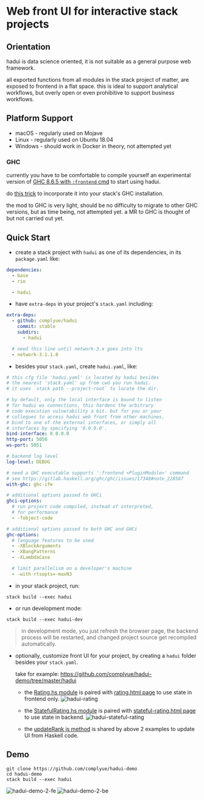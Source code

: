 # Web front UI for interactive stack projects

## Orientation

hadui is data science oriented,
it is not suitable as a general purpose web framework.

all exported functions from all modules in the stack project of matter,
are exposed to frontend in a flat space. this is ideal to support analytical
workflows, but overly open or even prohibitive to support business workflows.

## Platform Support

- macOS - regularly used on Mojave
- Linux - regularly used on Ubuntu 18.04
- Windows - should work in Docker in theory, not attempted yet

### GHC

currently you have to be comfortable to compile yourself an experimental version of
[GHC 8.6.5 with `:frontend` cmd](https://gitlab.haskell.org/complyue/ghc/tree/ghc-8.6-ife)
to start using hadui.

do [this trick](https://gitlab.haskell.org/ghc/ghc/issues/17348#note_228587)
to incorporate it into your stack's GHC installation.

the mod to GHC is very light, should be no difficulty to migrate to other GHC versions,
but as time being, not attempted yet. a MR to GHC is thought of but not carried out yet.

## Quick Start

- create a stack project with `hadui` as one of its dependencies,
  in its `package.yaml` like:

```yaml
dependencies:
  - base
  - rio

  - hadui
```

- have `extra-deps` in your project's `stack.yaml` including:

```yaml
extra-deps:
  - github: complyue/hadui
    commit: stable
    subdirs:
      - hadui

  # need this line until network-3.x goes into lts
  - network-3.1.1.0
```

- besides your `stack.yaml`, create `hadui.yaml`, like:

```yaml
# this cfg file 'hadui.yaml' is located by hadui besides
# the nearest 'stack.yaml' up from cwd you run hadui.
# it uses `stack path --project-root` to locate the dir.

# by default, only the local interface is bound to listen
# for hadui ws connections, this hardens the arbitrary
# code execution vulnerability a bit. but for you or your
# collegues to access hadui web front from other machines,
# bind to one of the external interfaces, or simply all
# interfaces by specifying '0.0.0.0'.
bind-interface: 0.0.0.0
http-port: 5050
ws-port: 5051

# backend log level
log-level: DEBUG

# need a GHC executable supports ':frontend <PluginModule>' command
# see https://gitlab.haskell.org/ghc/ghc/issues/17348#note_228587
with-ghc: ghc-ife

# additional options passed to GHCi
ghci-options:
  # run project code compiled, instead of interpreted,
  # for performance
  - -fobject-code

# additional options passed to both GHC and GHCi
ghc-options:
  # language features to be used
  - -XBlockArguments
  - -XBangPatterns
  - -XLambdaCase

  # limit parallelism on a developer's machine
  - -with-rtsopts=-maxN3
```

- in your stack project, run:

```shell
stack build --exec hadui
```

- or run development mode:

```shell
stack build --exec hadui-dev
```

> in development mode, you just refresh the browser page, the
> backend process will be restarted, and changed project source
> get recompiled automatically.

- optionally, customize front UI for your project, by creating a
  `hadui` folder besides your `stack.yaml`.

  take for example:
  https://github.com/complyue/hadui-demo/tree/master/hadui

  - the [Rating.hs module](https://github.com/complyue/hadui-demo/blob/master/demo/src/Rating.hs)
    is paired with [rating.html page](https://github.com/complyue/hadui-demo/blob/master/hadui/rating.html) to use state in frontend only.
    ![hadui-rating](https://user-images.githubusercontent.com/15646573/67364542-54ef8080-f5a2-11e9-946f-b4c88cfd8177.png)

  - the [StatefulRating.hs module](https://github.com/complyue/hadui-demo/blob/master/demo/src/StatefulRating.hs)
    is paired with [stateful-rating.html page](https://github.com/complyue/hadui-demo/blob/master/hadui/stateful-rating.html) to use state in backend.
    ![hadui-stateful-rating](https://user-images.githubusercontent.com/15646573/67364543-55881700-f5a2-11e9-9499-10a488e2c818.png)

  - the [updateRank js method](https://github.com/complyue/hadui-demo/blob/master/hadui/hadui-custom.js#L41) is shared by above 2 examples to update UI from Haskell code.

## Demo

```shell
git clone https://github.com/complyue/hadui-demo
cd hadui-demo
stack build --exec hadui
```

![hadui-demo-2-fe](https://user-images.githubusercontent.com/15646573/67268165-6410f880-f4e6-11e9-861e-ed779493d6af.png)
![hadui-demo-2-be](https://user-images.githubusercontent.com/15646573/67268163-63786200-f4e6-11e9-86bc-6820a1314477.png)
